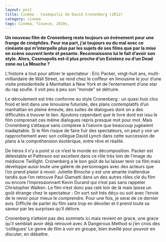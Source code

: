 ```yaml
---
layout: post
title: Cinéma - Cosmopolis de David Cronenberg (2012)
category: cinema
tags: Cinéma, finance, 2010s, 
---
```

**Un nouveau film de Cronenberg reste toujours un évènement pour une frange de cinéphiles. Pour ma part, j’ai toujours eu du mal avec ce cinéaste qui m’interpelle plus par les sujets de ses films que par la mise en scène souvent lente et pesante. Reconnaissons lui le fait d’avoir son style. Alors, Cosmopolis est-il plus proche d’un Existenz ou d’un Dead zone ou La Mouche ?**

L’histoire a tout pour attirer le spectateur : Eric Packer, vingt-huit ans, multi-milliardaire de Wall Street, se rend chez le coiffeur en limousine le jour d’une visite présidentielle à Manhattan à New York et de l’enterrement d’une star du rap soufie. Il voit peu à peu son “monde” se détruire.

Le déroulement est très conforme au style Cronenberg : un quasi huis clos froid et lent dans une limousine futuriste, des plans contemplatifs d’un manhattan en pleine émeute, des suites de dialogues dont on a des difficultés à trouver le lien. Ajoutons cependant que le livre dont est issu le film comprenait ces même dialogues repris presque mot pour mot. Mais Cronenberg s’attaque sans complexe à l’oeuvre que beaucoup jugeaient inadaptable. Si le film risque de faire fuir des spectateurs, on peut y voir un rapprochement avec son collègue David Lynch dans cette succession de plans à la compréhension ésotérique, entre rêve et réalité.

De héros il n’y a point si ce n’est le monde en décomposition. Packer est détestable et Pattinson est excellent dans ce rôle très loin de l’image du médiocre Twillight. Cronenberg a le bon goût de lui laisser tenir ce film mais développe aussi toute une galerie de personnages avec des acteurs que l’on prend plaisir à revoir. Juliette Binoche y est une amante inattendue tandis que l’on retrouve Paul Giamatti dans un des autres rôles clé du film ou encore l’impressionnant Kevin Durand qui n’est pas sans rappeler Christopher Walken. Le film n’est donc pas raté loin de là mais laisse un goût étrange chez le spectateur : On sort soit très déçu ou soit avec l’envie de le revoir pour mieux le comprendre. Pour une fois, je serai de ce dernier avis. Difficile de parler du film sans trop en dévoiler et il prend toute sa saveur par les surprises qu’il délivre.

Cronenberg n’atteint pas des sommets ici mais revient en grace, une grace qu’il semblait avoir déjà retrouvé avec A Dangerous Method si j’en crois des ‘collègues’ Le genre de film à voir en groupe, bien éveillé pour pouvoir en discuter, en débattre.
